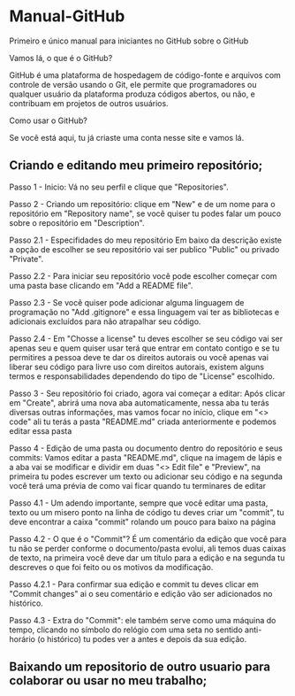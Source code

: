 # Manual-GitHub
Primeiro e único manual para iniciantes no GitHub sobre o GitHub


Vamos lá, o que é o GitHub?

GitHub é uma plataforma de hospedagem de código-fonte e arquivos com controle de versão usando o Git, ele permite que programadores ou qualquer usuário da plataforma produza códigos abertos, ou não, e contribuam em projetos de outros usuários.

Como usar o GitHub?

Se você está aqui, tu já criaste uma conta nesse site e vamos lá.

## Criando e editando meu primeiro repositório;

Passo 1 - Inicio: Vá no seu perfil e clique que "Repositories".

Passo 2 - Criando um repositório: clique em "New" e de um nome para o repositório em "Repository name", se você quiser tu podes falar um pouco sobre o repositório em "Description".

Passo 2.1 - Especifidades do meu repositório Em baixo da descrição existe a opção de escolher se seu repositório vai ser publico "Public" ou privado "Private".

Passo 2.2 - Para iniciar seu repositório você pode escolher começar com uma pasta base clicando em "Add a README file".

Passo 2.3 - Se você quiser pode adicionar alguma linguagem de programação no "Add .gitignore" e essa linguagem vai ter as bibliotecas e adicionais excluídos para não atrapalhar seu código.

Passo 2.4 - Em "Chosse a license" tu deves escolher se seu código vai ser apenas seu e quem quiser usar terá que entrar em contato contigo e se tu permitires a pessoa deve te dar os direitos autorais ou você apenas vai liberar seu código para livre uso com direitos autorais, existem alguns termos e responsabilidades dependendo do tipo de "License" escolhido.

Passo 3 - Seu repositório foi criado, agora vai começar a editar: Após clicar em "Create", abrirá uma nova aba automaticamente, nessa aba tu terás diversas outras informações, mas vamos focar no início, clique em "<> code" ali tu terás a pasta "README.md" criada anteriormente e podemos editar essa pasta

Passo 4 - Edição de uma pasta ou documento dentro do repositório e seus commits: Vamos editar a pasta "README.md", clique na imagem de lápis e a aba vai se modificar e dividir em duas "<> Edit file" e "Preview", na primeira tu podes escrever um texto ou adicionar seu código e na segunda você terá uma prévia de como vai ficar quando tu terminares de editar

Passo 4.1 - Um adendo importante, sempre que você editar uma pasta, texto ou um misero ponto na linha de código tu deves criar um "commit", tu deve encontrar a caixa "commit" rolando um pouco para baixo na página

Passo 4.2 - O que é o "Commit"? É um comentário da edição que você para tu não se perder conforme o documento/pasta evolui, ali temos duas caixas de texto, na primeira você deve dar um título para a edição e na segunda tu descreves o que foi feito ou os motivos da modificação.

Passo 4.2.1 - Para confirmar sua edição e commit tu deves clicar em "Commit changes" ai o seu comentário e edição vão ser adicionados no histórico.

Passo 4.3 - Extra do "Commit": ele também serve como uma máquina do tempo, clicando no símbolo do relógio com uma seta no sentido anti-horário (o histórico) tu podes ver a antes e depois da sua edição.


## Baixando um repositorio de outro usuario para colaborar ou usar no meu trabalho;
